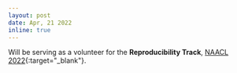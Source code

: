 ```yaml
---
layout: post
date: Apr, 21 2022
inline: true
---
```


Will be serving as a volunteer for the **Reproducibility Track**, [NAACL 2022](https://naacl2022-reproducibility-track.github.io/organizers){:target="_blank"}.
